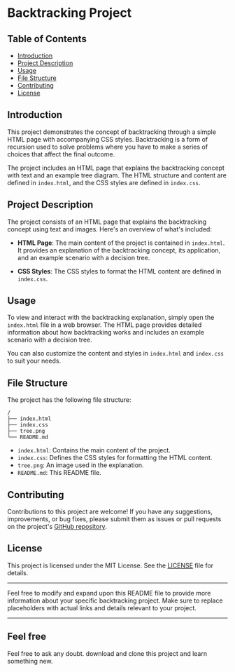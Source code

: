 # Backtracking Project

## Table of Contents

- [Introduction](#introduction)
- [Project Description](#project-description)
- [Usage](#usage)
- [File Structure](#file-structure)
- [Contributing](#contributing)
- [License](#license)

## Introduction

This project demonstrates the concept of backtracking through a simple HTML page with accompanying CSS styles. Backtracking is a form of recursion used to solve problems where you have to make a series of choices that affect the final outcome.

The project includes an HTML page that explains the backtracking concept with text and an example tree diagram. The HTML structure and content are defined in `index.html`, and the CSS styles are defined in `index.css`.

## Project Description

The project consists of an HTML page that explains the backtracking concept using text and images. Here's an overview of what's included:

- **HTML Page**: The main content of the project is contained in `index.html`. It provides an explanation of the backtracking concept, its application, and an example scenario with a decision tree.

- **CSS Styles**: The CSS styles to format the HTML content are defined in `index.css`.

## Usage

To view and interact with the backtracking explanation, simply open the `index.html` file in a web browser. The HTML page provides detailed information about how backtracking works and includes an example scenario with a decision tree.

You can also customize the content and styles in `index.html` and `index.css` to suit your needs.

## File Structure

The project has the following file structure:

```
/
├── index.html
├── index.css
├── tree.png
└── README.md
```

- `index.html`: Contains the main content of the project.
- `index.css`: Defines the CSS styles for formatting the HTML content.
- `tree.png`: An image used in the explanation.
- `README.md`: This README file.

## Contributing

Contributions to this project are welcome! If you have any suggestions, improvements, or bug fixes, please submit them as issues or pull requests on the project's [GitHub repository](https://github.com/your-repository-link).

## License

This project is licensed under the MIT License. See the [LICENSE](LICENSE) file for details.

---

Feel free to modify and expand upon this README file to provide more information about your specific backtracking project. Make sure to replace placeholders with actual links and details relevant to your project.

---
## Feel free
Feel free to ask any doubt. download and clone this project and learn something new.
